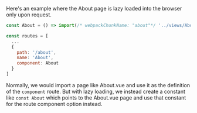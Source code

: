 Here's an example where the About page is lazy loaded into the browser only upon request.
```js
const About = () => import(/* webpackChunkName: "about"*/ '../views/About.vue')

const routes = [
  ...
  {
    path: '/about',
    name: 'About',
    component: About
  }
]
```

Normally, we would import a page like About.vue and use it as the definition of the `component` route.
But with lazy loading, we instead create a constant like `const About` which points to the About.vue page and use that constant for the route component option instead.
